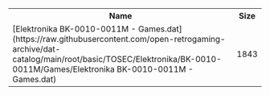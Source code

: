 <table>
<tr><th>Name</th><th>Size</th></tr>
<tr><td>[Elektronika BK-0010-0011M - Games.dat](https://raw.githubusercontent.com/open-retrogaming-archive/dat-catalog/main/root/basic/TOSEC/Elektronika/BK-0010-0011M/Games/Elektronika BK-0010-0011M - Games.dat)</td><td>1843</td></tr>
</table>

